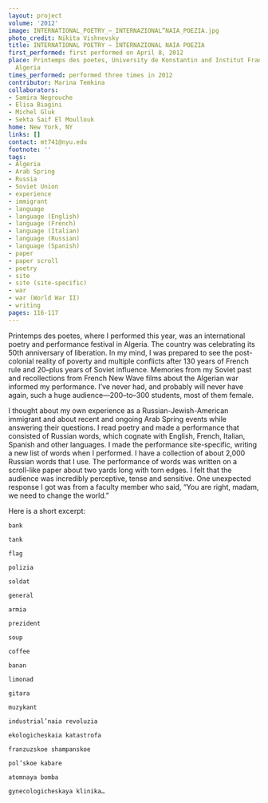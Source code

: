 ```yaml
---
layout: project
volume: '2012'
image: INTERNATIONAL_POETRY_–_INTERNAZIONAL”NAIA_POEZIA.jpg
photo_credit: Nikita Vishnevsky
title: INTERNATIONAL POETRY — INTERNAZIONAL NAIA POEZIA
first_performed: first performed on April 8, 2012
place: Printemps des poetes, University de Konstantin and Institut Français in Konstantin,
  Algeria
times_performed: performed three times in 2012
contributor: Marina Temkina
collaborators:
- Samira Negrouche
- Elisa Biagini
- Michel Gluk
- Sekta Saif El Moullouk
home: New York, NY
links: []
contact: mt741@nyu.edu
footnote: ''
tags:
- Algeria
- Arab Spring
- Russia
- Soviet Union
- experience
- immigrant
- language
- language (English)
- language (French)
- language (Italian)
- language (Russian)
- language (Spanish)
- paper
- paper scroll
- poetry
- site
- site (site-specific)
- war
- war (World War II)
- writing
pages: 116-117
---
```


Printemps des poetes, where I performed this year, was an international poetry and performance festival in Algeria. The country was celebrating its 50th anniversary of liberation. In my mind, I was prepared to see the post-colonial reality of poverty and multiple conflicts after 130 years of French rule and 20–plus years of Soviet influence. Memories from my Soviet past and recollections from French New Wave films about the Algerian war informed my performance. I’ve never had, and probably will never have again, such a huge audience—200–to–300 students, most of them female.

I thought about my own experience as a Russian-Jewish-American immigrant and about recent and ongoing Arab Spring events while answering their questions. I read poetry and made a performance that consisted of Russian words, which cognate with English, French, Italian, Spanish and other languages. I made the performance site-specific, writing a new list of words when I performed. I have a collection of about 2,000 Russian words that I use. The performance of words was written on a scroll-like paper about two yards long with torn edges. I felt that the audience was incredibly perceptive, tense and sensitive. One unexpected response I got was from a faculty member who said, “You are right, madam, we need to change the world.”

Here is a short excerpt:

	bank 

	tank 

	flag 

	polizia 

	soldat 

	general 

	armia 

	prezident 

	soup 

	coffee 

	banan 

	limonad 

	gitara

	muzykant 

	industrial’naia revoluzia 

	ekologicheskaia katastrofa 

	franzuzskoe shampanskoe 

	pol’skoe kabare 

	atomnaya bomba 

	gynecologicheskaya klinika…
